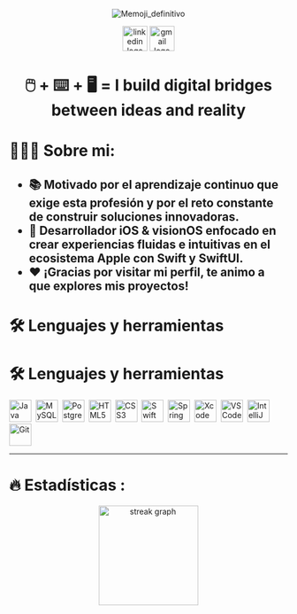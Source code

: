 <div align="center">
 
 ![Memoji_definitivo](https://github.com/Ferchulop/Ferchulop/assets/152642994/bbe0fa35-26bb-4802-aa36-179f7e817fc9)

 <a href="https://www.linkedin.com/in/fernando-jurado-madrid-11199132a/" target="_blank"><img src="https://img.shields.io/static/v1?message=LinkedIn&logo=linkedin&label=&color=0077B5&logoColor=white&labelColor=&style=for-the-badge" height="45" alt="linkedin logo"/></a>
 <a href="mailto:fernando.jurado.madrid@gmail.com"><img src="https://img.shields.io/static/v1?message=Gmail&logo=gmail&label=&color=D14836&logoColor=white&labelColor=&style=for-the-badge" height="45" alt="gmail logo"/></a>
 
</div>

###

<h1 align="center">🖱️ + ⌨️ + 🖥️  = I build digital bridges between ideas and reality</h1>

###

<h1 align="left">👨🏽‍💻 Sobre mi:</h1>

###

<h2 align="left">
 
- 📚 Motivado por el aprendizaje continuo que exige esta profesión y por el reto constante de construir soluciones innovadoras.
- 📱 Desarrollador iOS & visionOS enfocado en crear experiencias fluidas e intuitivas en el ecosistema Apple con Swift y SwiftUI.
- ❤ ¡Gracias por visitar mi perfil, te animo a que explores mis proyectos! 
 
</h2>

###

<h1 align="left">🛠 Lenguajes y herramientas</h1>

###

<h1 align="left">🛠 Lenguajes y herramientas</h1>

<p align="left">
  <img src="https://cdn.jsdelivr.net/gh/devicons/devicon/icons/java/java-original.svg" height="40" alt="Java" />&nbsp;
  <img src="https://cdn.jsdelivr.net/gh/devicons/devicon/icons/mysql/mysql-original.svg" height="40" alt="MySQL" />&nbsp;
  <img src="https://cdn.jsdelivr.net/gh/devicons/devicon/icons/postgresql/postgresql-original.svg" height="40" alt="PostgreSQL" />&nbsp;
  <img src="https://cdn.jsdelivr.net/gh/devicons/devicon/icons/html5/html5-original.svg" height="40" alt="HTML5" />&nbsp;
  <img src="https://cdn.jsdelivr.net/gh/devicons/devicon/icons/css3/css3-original.svg" height="40" alt="CSS3" />&nbsp;
  <img src="https://cdn.jsdelivr.net/gh/devicons/devicon/icons/swift/swift-original.svg" height="40" alt="Swift" />&nbsp;
  <img src="https://cdn.jsdelivr.net/gh/devicons/devicon/icons/spring/spring-original.svg" height="40" alt="Spring" />&nbsp;
  <img src="https://cdn.jsdelivr.net/gh/devicons/devicon/icons/xcode/xcode-original.svg" height="40" alt="Xcode" />&nbsp;
  <img src="https://cdn.jsdelivr.net/gh/devicons/devicon/icons/vscode/vscode-original.svg" height="40" alt="VS Code" />&nbsp;
  <img src="https://cdn.jsdelivr.net/gh/devicons/devicon/icons/intellij/intellij-original.svg" height="40" alt="IntelliJ" />&nbsp;
  <img src="https://cdn.jsdelivr.net/gh/devicons/devicon/icons/git/git-original.svg" height="40" alt="Git" />
</p>

---

<h1 align="left">🔥 Estadísticas :</h1>

<p align="center">
  <img src="https://streak-stats.demolab.com?user=Ferchulop&locale=en&mode=daily&theme=dark&hide_border=false&border_radius=5&order=3" height="180" alt="streak graph" />
</p>
